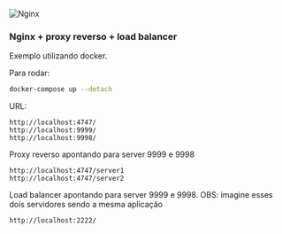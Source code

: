 ![Nginx](https://cdn.iconscout.com/icon/free/png-256/nginx-226030.png)

### Nginx + proxy reverso + load balancer

Exemplo utilizando docker.

Para rodar:
```sh
docker-compose up --detach
```

URL:
```curl
http://localhost:4747/
http://localhost:9999/
http://localhost:9998/
```

Proxy reverso apontando para server 9999 e 9998
```curl
http://localhost:4747/server1
http://localhost:4747/server2
```

Load balancer apontando para server 9999 e 9998. OBS: imagine esses dois servidores sendo a mesma aplicação
```curl
http://localhost:2222/
```